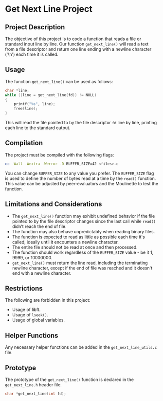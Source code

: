 # Get Next Line Project

## Project Description

The objective of this project is to code a function that reads a file or standard input line by line. Our function `get_next_line()` will read a text from a file descriptor and return one line ending with a newline character ('\n') each time it is called.

## Usage

The function `get_next_line()` can be used as follows:

```c
char *line;
while ((line = get_next_line(fd)) != NULL)
{
    printf("%s", line);
    free(line);
}
```

This will read the file pointed to by the file descriptor `fd` line by line, printing each line to the standard output.

## Compilation

The project must be compiled with the following flags:

```bash
cc -Wall -Wextra -Werror -D BUFFER_SIZE=42 <files>.c
```

You can change `BUFFER_SIZE` to any value you prefer. The `BUFFER_SIZE` flag is used to define the number of bytes read at a time by the `read()` function. This value can be adjusted by peer-evaluators and the Moulinette to test the function.

## Limitations and Considerations

* The `get_next_line()` function may exhibit undefined behavior if the file pointed to by the file descriptor changes since the last call while `read()` didn’t reach the end of file.
* The function may also behave unpredictably when reading binary files.
* The function is expected to read as little as possible each time it's called, ideally until it encounters a newline character.
* The entire file should not be read at once and then processed. 
* The function should work regardless of the `BUFFER_SIZE` value - be it 1, 9999, or 10000000. 
* `get_next_line()` must return the line read, including the terminating newline character, except if the end of file was reached and it doesn't end with a newline character.

## Restrictions

The following are forbidden in this project:

* Usage of libft.
* Usage of `lseek()`.
* Usage of global variables.

## Helper Functions

Any necessary helper functions can be added in the `get_next_line_utils.c` file.

## Prototype

The prototype of the `get_next_line()` function is declared in the `get_next_line.h` header file.

```c
char *get_next_line(int fd);
```
